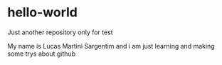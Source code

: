 # hello-world
Just another repository only for test

My name is Lucas Martini Sargentim and i am just learning and making some trys about github

